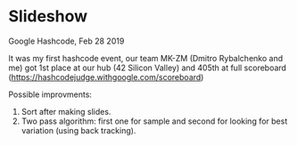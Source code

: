 # Slideshow
Google Hashcode, Feb 28 2019

It was my first hashcode event, our team MK-ZM (Dmitro Rybalchenko and me) got 1st place at our hub (42 Silicon Valley) and 405th at full scoreboard (https://hashcodejudge.withgoogle.com/scoreboard)

Possible improvments:
1. Sort after making slides.
2. Two pass algorithm: first one for sample and second for looking for best variation (using back tracking).
